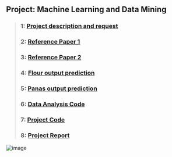 ## Project: Machine Learning and Data Mining
> ### 1: [Project description and request](./ProjectSpecification.pdf)
> ### 2: [Reference Paper 1](./Unobtrusive-Sleep-Monitoring-using-Smartphones.pdf)
> ### 3: [Reference Paper 2](./StudentLIfe_AssessingMentalHealth.pdf)
> ### 4: [Flour output prediction](./flour.csv)
> ### 5: [Panas output prediction](./panas.csv)
> ### 6: [Data Analysis Code](./Data_Analysis.py)
> ### 7: [Project Code](./project_code.py)
> ### 8: [Project Report](./Project_Report.pdf)












![image](https://github.com/EdwinInAu/Fork_File_CS-Notes/blob/master/Smile.png)

